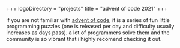 +++
logoDirectory = "projects"
title = "advent of code 2021"
+++

if you are not familiar with [advent of code](adventofcode.com), it is a series of fun little programming puzzles (one is released per day and difficulty usually increases as days pass). a lot of programmers solve them and the community is so vibrant that i highly recomend checking it out. 
